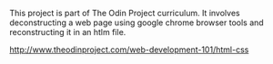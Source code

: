 This project is part of The Odin Project curriculum. It involves deconstructing a web page using google chrome browser tools and reconstructing it in an htlm file.

http://www.theodinproject.com/web-development-101/html-css